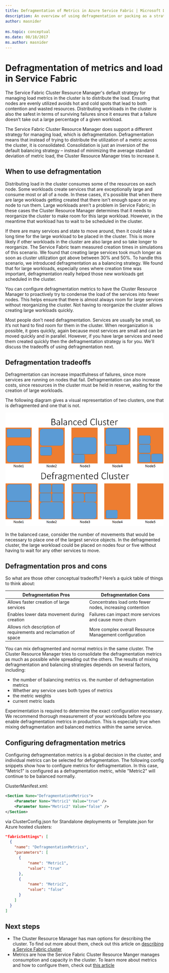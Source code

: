 ```yaml
---
title: Defragmentation of Metrics in Azure Service Fabric | Microsoft Docs
description: An overview of using defragmentation or packing as a strategy for metrics in Service Fabric
author: masnider

ms.topic: conceptual
ms.date: 08/18/2017
ms.author: masnider
---
```

# Defragmentation of metrics and load in Service Fabric
The Service Fabric Cluster Resource Manager's default strategy for managing load metrics in the cluster is to distribute the load. Ensuring that nodes are evenly utilized avoids hot and cold spots that lead to both contention and wasted resources. Distributing workloads in the cluster is also the safest in terms of surviving failures since it ensures that a failure doesn’t take out a large percentage of a given workload. 

The Service Fabric Cluster Resource Manager does support a different strategy for managing load, which is defragmentation. Defragmentation means that instead of trying to distribute the utilization of a metric across the cluster, it is consolidated. Consolidation is just an inversion of the default balancing strategy – instead of minimizing the average standard deviation of metric load, the Cluster Resource Manager tries to increase it.

## When to use defragmentation
Distributing load in the cluster consumes some of the resources on each node. Some workloads create services that are exceptionally large and consume most or all of a node. In these cases, it's possible that when there are large workloads getting created that there isn't enough space on any node to run them. Large workloads aren't a problem in Service Fabric; in these cases the Cluster Resource Manager determines that it needs to reorganize the cluster to make room for this large workload. However, in the meantime that workload has to wait to be scheduled in the cluster.

If there are many services and state to move around, then it could take a long time for the large workload to be placed in the cluster. This is more likely if other workloads in the cluster are also large and so take longer to reorganize. The Service Fabric team measured creation times in simulations of this scenario. We found that creating large services took much longer as soon as cluster utilization got above between 30% and 50%. To handle this scenario, we introduced defragmentation as a balancing strategy. We found that for large workloads, especially ones where creation time was important, defragmentation really helped those new workloads get scheduled in the cluster.

You can configure defragmentation metrics to have the Cluster Resource Manager to proactively try to condense the load of the services into fewer nodes. This helps ensure that there is almost always room for large services without reorganizing the cluster. Not having to reorganize the cluster allows creating large workloads quickly.

Most people don’t need defragmentation. Services are usually be small, so it’s not hard to find room for them in the cluster. When reorganization is possible, it goes quickly, again because most services are small and can be moved quickly and in parallel. However, if you have large services and need them created quickly then the defragmentation strategy is for you. We'll discuss the tradeoffs of using defragmentation next. 

## Defragmentation tradeoffs
Defragmentation can increase impactfulness of failures, since more services are running on nodes that fail. Defragmentation can also increase costs, since resources in the cluster must be held in reserve, waiting for the creation of large workloads.

The following diagram gives a visual representation of two clusters, one that is defragmented and one that is not. 

<center>

![Comparing Balanced and Defragmented Clusters][Image1]
</center>

In the balanced case, consider the number of movements that would be necessary to place one of the largest service objects. In the defragmented cluster, the large workload could be placed on nodes four or five without having to wait for any other services to move.

## Defragmentation pros and cons
So what are those other conceptual tradeoffs? Here’s a quick table of things to think about:

| Defragmentation Pros | Defragmentation Cons |
| --- | --- |
| Allows faster creation of large services |Concentrates load onto fewer nodes, increasing contention |
| Enables lower data movement during creation |Failures can impact more services and cause more churn |
| Allows rich description of requirements and reclamation of space |More complex overall Resource Management configuration |

You can mix defragmented and normal metrics in the same cluster. The Cluster Resource Manager tries to consolidate the defragmentation metrics as much as possible while spreading out the others. The results of mixing defragmentation and balancing strategies depends on several factors, including:
  - the number of balancing metrics vs. the number of defragmentation metrics
  - Whether any service uses both types of metrics 
  - the metric weights
  - current metric loads
  
Experimentation is required to determine the exact configuration necessary. We recommend thorough measurement of your workloads before you enable defragmentation metrics in production. This is especially true when mixing defragmentation and balanced metrics within the same service. 

## Configuring defragmentation metrics
Configuring defragmentation metrics is a global decision in the cluster, and individual metrics can be selected for defragmentation. The following config snippets show how to configure metrics for defragmentation. In this case, "Metric1" is configured as a defragmentation metric, while "Metric2" will continue to be balanced normally. 

ClusterManifest.xml:

```xml
<Section Name="DefragmentationMetrics">
    <Parameter Name="Metric1" Value="true" />
    <Parameter Name="Metric2" Value="false" />
</Section>
```

via ClusterConfig.json for Standalone deployments or Template.json for Azure hosted clusters:

```json
"fabricSettings": [
  {
    "name": "DefragmentationMetrics",
    "parameters": [
      {
          "name": "Metric1",
          "value": "true"
      },
      {
          "name": "Metric2",
          "value": "false"
      }
    ]
  }
]
```


## Next steps
- The Cluster Resource Manager has man options for describing the cluster. To find out more about them, check out this article on [describing a Service Fabric cluster](service-fabric-cluster-resource-manager-cluster-description.md)
- Metrics are how the Service Fabric Cluster Resource Manger manages consumption and capacity in the cluster. To learn more about metrics and how to configure them, check out [this article](service-fabric-cluster-resource-manager-metrics.md)

[Image1]:./media/service-fabric-cluster-resource-manager-defragmentation-metrics/balancing-defrag-compared.png
